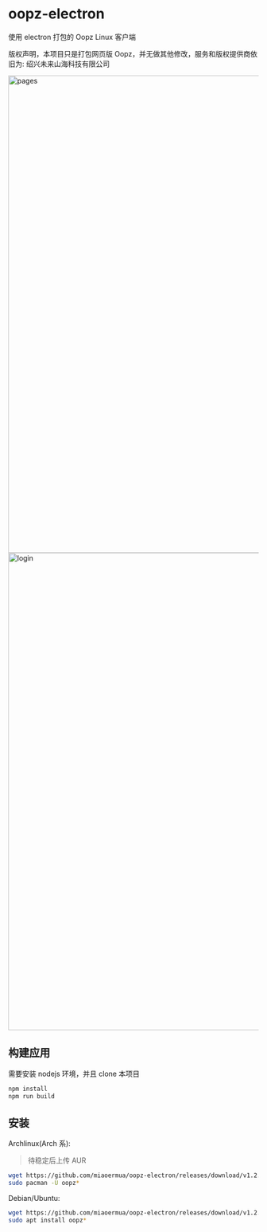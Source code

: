 # oopz-electron
使用 electron 打包的 Oopz Linux 客户端

版权声明，本项目只是打包网页版 Oopz，并无做其他修改，服务和版权提供商依旧为: 绍兴未来山海科技有限公司

<img width="1322" height="959" alt="pages" src="https://github.com/user-attachments/assets/2472c155-2641-4d2c-8814-4020cf0c493c" />
<img width="1322" height="959" alt="login" src="https://github.com/user-attachments/assets/edc82a1d-2291-41bc-95c8-ee4bf07be20d" />

## 构建应用

需要安装 nodejs 环境，并且 clone 本项目

```bash
npm install
npm run build
```

## 安装

Archlinux(Arch 系):

> 待稳定后上传 AUR

```bash
wget https://github.com/miaoermua/oopz-electron/releases/download/v1.2.9/oopz-electron-1.2.9.pkg.tar.zst
sudo pacman -U oopz*
```

Debian/Ubuntu:

```bash
wget https://github.com/miaoermua/oopz-electron/releases/download/v1.2.9/oopz-electron-1.2.9_amd64.deb
sudo apt install oopz*
```
